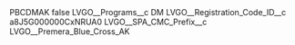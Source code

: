 <?xml version="1.0" encoding="UTF-8"?>
<CustomMetadata xmlns="http://soap.sforce.com/2006/04/metadata" xmlns:xsi="http://www.w3.org/2001/XMLSchema-instance" xmlns:xsd="http://www.w3.org/2001/XMLSchema">
    <label>PBCDMAK</label>
    <protected>false</protected>
    <values>
        <field>LVGO__Programs__c</field>
        <value xsi:type="xsd:string">DM</value>
    </values>
    <values>
        <field>LVGO__Registration_Code_ID__c</field>
        <value xsi:type="xsd:string">a8J5G000000CxNRUA0</value>
    </values>
    <values>
        <field>LVGO__SPA_CMC_Prefix__c</field>
        <value xsi:type="xsd:string">LVGO__Premera_Blue_Cross_AK</value>
    </values>
</CustomMetadata>
